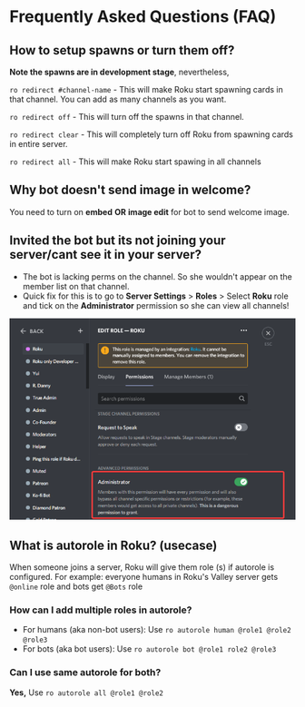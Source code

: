 # Frequently Asked Questions \(FAQ\)

## How to setup spawns or turn them off?

**Note the spawns are in development stage**, nevertheless,

 `ro redirect #channel-name` - This will make Roku start spawning cards in that     channel. You can add as many channels as you want.  
  
`ro redirect off` - This will turn off the spawns in that channel.   
  
`ro redirect clear` - This will completely turn off Roku from spawning cards in entire server.   
  
`ro redirect all` - This will make Roku start spawing in all channels

## Why bot doesn't send image in welcome?

You need to turn on **embed** **OR** **image edit** for bot to send welcome image.

## Invited the bot but its not joining your server/cant see it in your server?

* The bot is lacking perms on the channel. So she wouldn't appear on the member list on that channel.
* Quick fix for this is to go to **Server Settings** &gt; **Roles** &gt; Select **Roku** role and tick on the **Administrator** permission so she can view all channels!

![Giving Admin Role to Roku](.gitbook/assets/wgude3s-1-.png)

## What is autorole in Roku? \(usecase\)

When someone joins a server, Roku will give them role \(s\) if autorole is configured. For example: everyone humans in Roku's Valley server gets `@online` role and bots get `@Bots` role

### How can I add multiple roles in autorole?

* For humans \(aka non-bot users\):        Use `ro autorole human @role1 @role2 @role3`
* For bots \(aka bot users\):        Use `ro autorole bot @role1 role2 @role3`

### Can I use same autorole for both?

**Yes,** Use `ro autorole all @role1 @role2`

